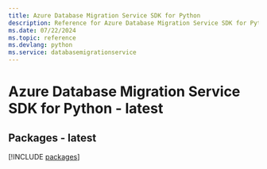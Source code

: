 ```yaml
---
title: Azure Database Migration Service SDK for Python
description: Reference for Azure Database Migration Service SDK for Python
ms.date: 07/22/2024
ms.topic: reference
ms.devlang: python
ms.service: databasemigrationservice
---
```

# Azure Database Migration Service SDK for Python - latest
## Packages - latest
[!INCLUDE [packages](database-migration-service-index.md)]